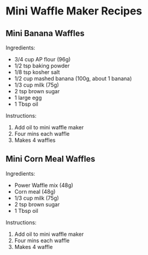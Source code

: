 # Mini Waffle Maker Recipes

## Mini Banana Waffles
Ingredients:
- 3/4 cup AP flour (96g)
- 1/2 tsp baking powder
- 1/8 tsp kosher salt
- 1/2 cup mashed banana (100g, about 1 banana)
- 1/3 cup milk (75g)
- 2 tsp brown sugar
- 1 large egg
- 1 Tbsp oil

Instructions:
1. Add oil to mini waffle maker  
2. Four mins each waffle  
3. Makes 4 waffles  

## Mini Corn Meal Waffles
Ingredients:
- Power Waffle mix (48g)
- Corn meal (48g)
- 1/3 cup milk (75g)
- 2 tsp brown sugar
- 1 Tbsp oil

Instructions:
1. Add oil to mini waffle maker
2. Four mins each waffle
3. Makes 4 waffle
